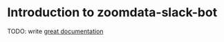 # Introduction to zoomdata-slack-bot

TODO: write [great documentation](http://jacobian.org/writing/what-to-write/)
